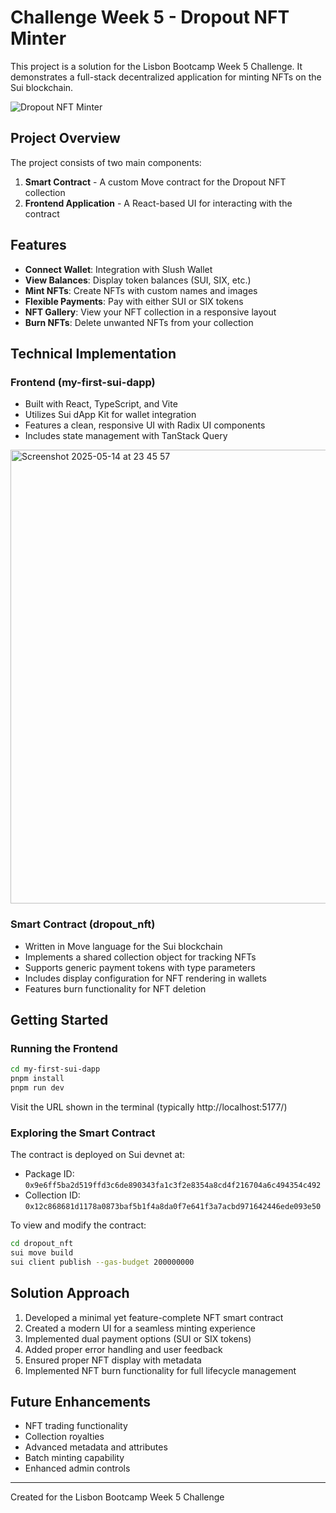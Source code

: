 # Challenge Week 5 - Dropout NFT Minter

This project is a solution for the Lisbon Bootcamp Week 5 Challenge. It demonstrates a full-stack decentralized application for minting NFTs on the Sui blockchain.

![Dropout NFT Minter](https://i.imgur.com/yvNbUed.png)

## Project Overview

The project consists of two main components:

1. **Smart Contract** - A custom Move contract for the Dropout NFT collection
2. **Frontend Application** - A React-based UI for interacting with the contract

## Features

- **Connect Wallet**: Integration with Slush Wallet
- **View Balances**: Display token balances (SUI, SIX, etc.)
- **Mint NFTs**: Create NFTs with custom names and images
- **Flexible Payments**: Pay with either SUI or SIX tokens
- **NFT Gallery**: View your NFT collection in a responsive layout
- **Burn NFTs**: Delete unwanted NFTs from your collection

## Technical Implementation

### Frontend (my-first-sui-dapp)

- Built with React, TypeScript, and Vite
- Utilizes Sui dApp Kit for wallet integration
- Features a clean, responsive UI with Radix UI components
- Includes state management with TanStack Query

<img width="726" alt="Screenshot 2025-05-14 at 23 45 57" src="https://github.com/user-attachments/assets/96183d66-1bf3-4eac-8311-89a507156e2f" />

### Smart Contract (dropout_nft)

- Written in Move language for the Sui blockchain
- Implements a shared collection object for tracking NFTs
- Supports generic payment tokens with type parameters
- Includes display configuration for NFT rendering in wallets
- Features burn functionality for NFT deletion

## Getting Started

### Running the Frontend

```bash
cd my-first-sui-dapp
pnpm install
pnpm run dev
```

Visit the URL shown in the terminal (typically http://localhost:5177/)

### Exploring the Smart Contract

The contract is deployed on Sui devnet at:
- Package ID: `0x9e6ff5ba2d519ffd3c6de890343fa1c3f2e8354a8cd4f216704a6c494354c492`
- Collection ID: `0x12c868681d1178a0873baf5b1f4a8da0f7e641f3a7acbd971642446ede093e50`

To view and modify the contract:
```bash
cd dropout_nft
sui move build
sui client publish --gas-budget 200000000
```

## Solution Approach

1. Developed a minimal yet feature-complete NFT smart contract
2. Created a modern UI for a seamless minting experience
3. Implemented dual payment options (SUI or SIX tokens)
4. Added proper error handling and user feedback
5. Ensured proper NFT display with metadata
6. Implemented NFT burn functionality for full lifecycle management

## Future Enhancements

- NFT trading functionality
- Collection royalties
- Advanced metadata and attributes
- Batch minting capability
- Enhanced admin controls

---

Created for the Lisbon Bootcamp Week 5 Challenge
